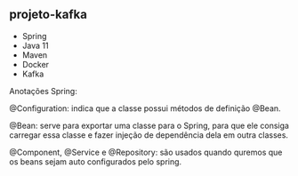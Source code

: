 ## projeto-kafka

* Spring
* Java 11
* Maven
* Docker
* Kafka

Anotações Spring:

@Configuration: indica que a classe possui métodos de definição @Bean.

@Bean: serve para exportar uma classe para o Spring, para que ele consiga carregar essa classe e fazer injeção de dependência dela em outra classes. 

@Component, @Service e @Repository: são usados quando quremos que os beans sejam auto configurados pelo spring.